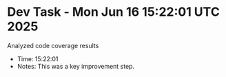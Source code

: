 # Dev Task - Mon Jun 16 15:22:01 UTC 2025
Analyzed code coverage results
- Time: 15:22:01
- Notes: This was a key improvement step.

